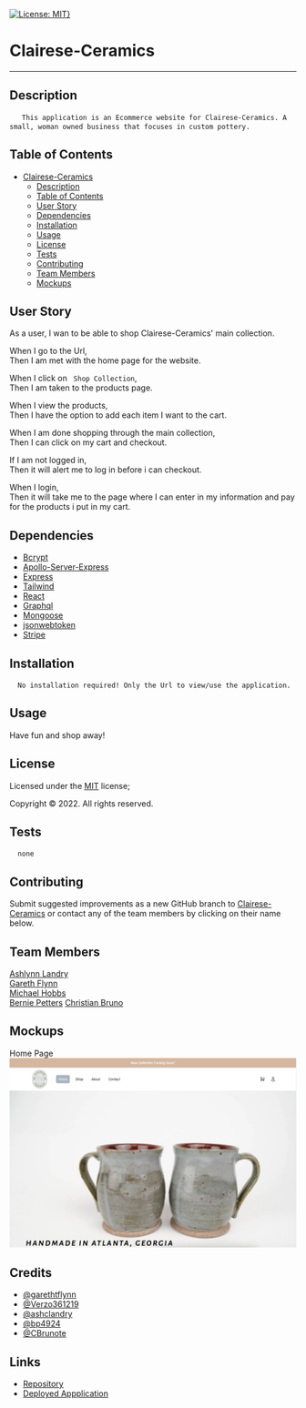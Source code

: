 [![License: MIT}](https://img.shields.io/static/v1?label=License&message=MIT&color=yellow)](https://choosealicense.com/licenses/mit/)

# Clairese-Ceramics

---

## Description

       This application is an Ecommerce website for Clairese-Ceramics. A small, woman owned business that focuses in custom pottery. 

## Table of Contents

- [Clairese-Ceramics](#clairese-ceramics)
  - [Description](#description)
  - [Table of Contents](#table-of-contents)
  - [User Story](#user-story)
  - [Dependencies](#dependencies)
  - [Installation](#installation)
  - [Usage](#usage)
  - [License](#license)
  - [Tests](#tests)
  - [Contributing](#contributing)
  - [Team Members](#team-members)
  - [Mockups](#mockups)

## User Story

As a user, I wan to be able to shop Clairese-Ceramics' main collection.

When I go to the Url,\
Then I am met with the home page for the website.

When I click on ``` Shop Collection```,\
Then I am taken to the products page.

When I view the products,\
Then I have the option to add each item I want to the cart.

When I am done shopping through the main collection,\
Then I can click on my cart and checkout.

If I am not logged in,\
Then it will alert me to log in before i can checkout.

When I login,\
Then it will take me to the page where I can enter in my information and pay for the products i put in my cart.

## Dependencies

- [Bcrypt](https://www.npmjs.com/package/bcrypt)
- [Apollo-Server-Express](https://www.npmjs.com/package/sequelize)
- [Express](https://www.npmjs.com/package/express)
- [Tailwind](https://tailwindcss.com/docs/installation)
- [React](https://reactjs.org/)
- [Graphql](https://graphql.org/)
- [Mongoose](https://mongoosejs.com/docs/)
- [jsonwebtoken](https://www.npmjs.com/package/jsonwebtoken)
- [Stripe](https://stripe.com/docs/payments/payment-methods)


## Installation

      No installation required! Only the Url to view/use the application.

## Usage

Have fun and shop away!

## License

Licensed under the [MIT](https://choosealicense.com/licenses/mit/) license;

Copyright © 2022. All rights reserved.

## Tests

      none

## Contributing

Submit suggested improvements as a new GitHub branch to [Clairese-Ceramics](https://github.com/garethtflynn/clairese-ceramics) or contact any of the team members by clicking on their name below.

## Team Members

<a href="mailTo: ashclandry@gmail.com?subject=Hello!" alt="">Ashlynn Landry</a>\
<a href="mailTo: gareth.t.flynn@gmail.com?subject=Hello!" alt="">Gareth Flynn</a>\
<a href="mailTo: michaelhobbs361219@gmail.com?subject=Hello!" alt="">Michael Hobbs</a>\
<a href="mailTo: bp4924@gmail.com?subject=Hello!" alt="">Bernie Petters</a>
<a href="mailTo: christian.bruno1995@gmail.com?subject=Hello!" alt="">Christian Bruno</a>


## Mockups

Home Page ![image](./client//src//assets/claireseCeramics.png)

## Credits

- [@garethtflynn](https://www.github.com/garethtflynn)
- [@Verzo361219](https://github.com/Verzo361219)
- [@ashclandry](https://github.com/ashclandry)
- [@bp4924](https://github.com/bp4924)
- [@CBrunote](https://github.com/CBrunote)

## Links  

* [Repository](https://github.com/garethtflynn/shopClaireseCeramics)
* [Deployed Appplication](https://claireseceramics.herokuapp.com/)
